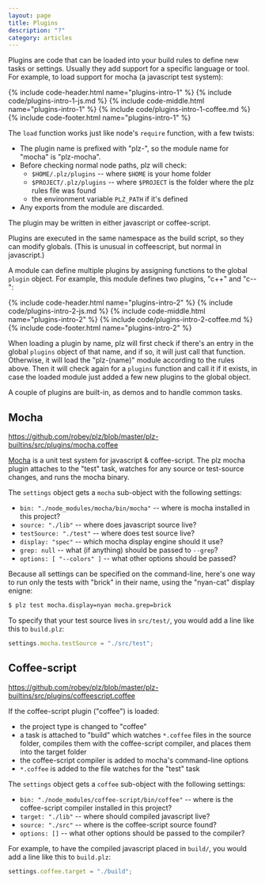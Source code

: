 ```yaml
---
layout: page
title: Plugins
description: "?"
category: articles
---
```


Plugins are code that can be loaded into your build rules to define new tasks or settings. Usually they add support for a specific language or tool. For example, to load support for mocha (a javascript test system):

{% include code-header.html name="plugins-intro-1" %}
{% include code/plugins-intro-1-js.md %}
{% include code-middle.html name="plugins-intro-1" %}
{% include code/plugins-intro-1-coffee.md %}
{% include code-footer.html name="plugins-intro-1" %}

The `load` function works just like node's `require` function, with a few twists:

- The plugin name is prefixed with "plz-", so the module name for "mocha" is "plz-mocha".
- Before checking normal node paths, plz will check:
    - `$HOME/.plz/plugins` -- where `$HOME` is your home folder
    - `$PROJECT/.plz/plugins` -- where `$PROJECT` is the folder where the plz rules file was found
    - the environment variable `PLZ_PATH` if it's defined
- Any exports from the module are discarded.

The plugin may be written in either javascript or coffee-script.

Plugins are executed in the same namespace as the build script, so they can
modify globals. (This is unusual in coffeescript, but normal in javascript.)

A module can define multiple plugins by assigning functions to the global `plugin` object. For example, this module defines two plugins, "c++" and "c--":

{% include code-header.html name="plugins-intro-2" %}
{% include code/plugins-intro-2-js.md %}
{% include code-middle.html name="plugins-intro-2" %}
{% include code/plugins-intro-2-coffee.md %}
{% include code-footer.html name="plugins-intro-2" %}

When loading a plugin by name, plz will first check if there's an entry in the global `plugins` object of that name, and if so, it will just call that function. Otherwise, it will load the "plz-(name)" module according to the rules above. Then it will check again for a `plugins` function and call it if it exists, in case the loaded module just added a few new plugins to the global object.

A couple of plugins are built-in, as demos and to handle common tasks.


## <a name="mocha"></a> Mocha

https://github.com/robey/plz/blob/master/plz-builtins/src/plugins/mocha.coffee

[Mocha](http://visionmedia.github.io/mocha/) is a unit test system for javascript & coffee-script. The plz mocha plugin attaches to the "test" task, watches for any source or test-source changes, and runs the mocha binary.

The `settings` object gets a `mocha` sub-object with the following settings:

- `bin: "./node_modules/mocha/bin/mocha"` -- where is mocha installed in this project?
- `source: "./lib"` -- where does javascript source live?
- `testSource: "./test"` -- where does test source live?
- `display: "spec"` -- which mocha display engine should it use?
- `grep: null` -- what (if anything) should be passed to `--grep`?
- `options: [ "--colors" ]` -- what other options should be passed?

Because all settings can be specified on the command-line, here's one way to run only the tests with "brick" in their name, using the "nyan-cat" display enigne:

```bash
$ plz test mocha.display=nyan mocha.grep=brick
```

To specify that your test source lives in `src/test/`, you would add a line like this to `build.plz`:

```javascript
settings.mocha.testSource = "./src/test";
```


## <a name="coffee-script"></a> Coffee-script

https://github.com/robey/plz/blob/master/plz-builtins/src/plugins/coffeescript.coffee

If the coffee-script plugin ("coffee") is loaded:

- the project type is changed to "coffee"
- a task is attached to "build" which watches `*.coffee` files in the source folder, compiles them with the coffee-script compiler, and places them into the target folder
- the coffee-script compiler is added to mocha's command-line options
- `*.coffee` is added to the file watches for the "test" task

The `settings` object gets a `coffee` sub-object with the following settings:

- `bin: "./node_modules/coffee-script/bin/coffee"` -- where is the coffee-script compiler installed in this project?
- `target: "./lib"` -- where should compiled javascript live?
- `source: "./src"` -- where is the coffee-script source found?
- `options: []` -- what other options should be passed to the compiler?

For example, to have the compiled javascript placed in `build/`, you would add a line like this to `build.plz`:

```javascript
settings.coffee.target = "./build";
```
